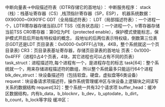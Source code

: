 中断向量表->中段描述符表（IDTR存储它的首地址）：
中断服务程序：
stack（栈）：栈基址寄存器（CS）,栈顶指针寄存器（SP，ESP），
机器系统数据：0X90000~0X901FC
GDT（全局描述符表）：
LDT（局部描述符表）：一个进程一个，LDTR寄存器存储当前LDT
TSS（任务状态段）：一个进程一个，tr寄存器存储当前TSS
CR0寄存器：第0位为PE（protected enable），保护模式使能标志，保护模式开启后开始有特权级的概念，
           段地址的后两位表示特权级，倒数第三位表示GDT还是LDT
页目录表：0x0000-0x0FFF(占1块，4KB，整个系统就这一个页目录表)
CR3：页目录表基址寄存器，存储页目录表的首地址
页表：0x1000-0x4FFF（进程0占4个页表，4块，其它进程也可以占有不同的页表）
task_struct：进程描述符,每个进程有一个，是进程存在的标志
task[64]：整个系统就一个，用来存储进程描述符的数组，所以整个系统最多只能运行64个进程
blk_dev_struct：块设备描述符（包括软盘，硬盘，虚拟盘等6类设备）
request：块设备请求项描述符，操作系统管理缓冲区与块设备上逻辑块之间读写关系的数据结构
request[32]：整个系统一共有32个请求项
buffer_head：缓冲区数据结构，内有b_data，b_blocknr，b_dev，b_uptodate，b_dirt，b_count，b_lock等字段
缓冲区：
